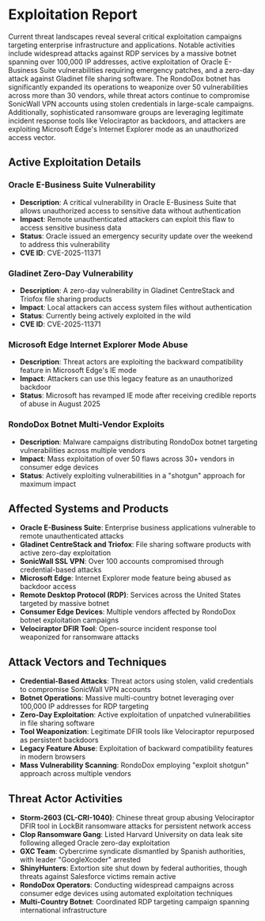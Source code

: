 # Exploitation Report

Current threat landscapes reveal several critical exploitation campaigns targeting enterprise infrastructure and applications. Notable activities include widespread attacks against RDP services by a massive botnet spanning over 100,000 IP addresses, active exploitation of Oracle E-Business Suite vulnerabilities requiring emergency patches, and a zero-day attack against Gladinet file sharing software. The RondoDox botnet has significantly expanded its operations to weaponize over 50 vulnerabilities across more than 30 vendors, while threat actors continue to compromise SonicWall VPN accounts using stolen credentials in large-scale campaigns. Additionally, sophisticated ransomware groups are leveraging legitimate incident response tools like Velociraptor as backdoors, and attackers are exploiting Microsoft Edge's Internet Explorer mode as an unauthorized access vector.

## Active Exploitation Details

### Oracle E-Business Suite Vulnerability
- **Description**: A critical vulnerability in Oracle E-Business Suite that allows unauthorized access to sensitive data without authentication
- **Impact**: Remote unauthenticated attackers can exploit this flaw to access sensitive business data
- **Status**: Oracle issued an emergency security update over the weekend to address this vulnerability
- **CVE ID**: CVE-2025-11371

### Gladinet Zero-Day Vulnerability
- **Description**: A zero-day vulnerability in Gladinet CentreStack and Triofox file sharing products
- **Impact**: Local attackers can access system files without authentication
- **Status**: Currently being actively exploited in the wild
- **CVE ID**: CVE-2025-11371

### Microsoft Edge Internet Explorer Mode Abuse
- **Description**: Threat actors are exploiting the backward compatibility feature in Microsoft Edge's IE mode
- **Impact**: Attackers can use this legacy feature as an unauthorized backdoor
- **Status**: Microsoft has revamped IE mode after receiving credible reports of abuse in August 2025

### RondoDox Botnet Multi-Vendor Exploits
- **Description**: Malware campaigns distributing RondoDox botnet targeting vulnerabilities across multiple vendors
- **Impact**: Mass exploitation of over 50 flaws across 30+ vendors in consumer edge devices
- **Status**: Actively exploiting vulnerabilities in a "shotgun" approach for maximum impact

## Affected Systems and Products

- **Oracle E-Business Suite**: Enterprise business applications vulnerable to remote unauthenticated attacks
- **Gladinet CentreStack and Triofox**: File sharing software products with active zero-day exploitation
- **SonicWall SSL VPN**: Over 100 accounts compromised through credential-based attacks
- **Microsoft Edge**: Internet Explorer mode feature being abused as backdoor access
- **Remote Desktop Protocol (RDP)**: Services across the United States targeted by massive botnet
- **Consumer Edge Devices**: Multiple vendors affected by RondoDox botnet exploitation campaigns
- **Velociraptor DFIR Tool**: Open-source incident response tool weaponized for ransomware attacks

## Attack Vectors and Techniques

- **Credential-Based Attacks**: Threat actors using stolen, valid credentials to compromise SonicWall VPN accounts
- **Botnet Operations**: Massive multi-country botnet leveraging over 100,000 IP addresses for RDP targeting
- **Zero-Day Exploitation**: Active exploitation of unpatched vulnerabilities in file sharing software
- **Tool Weaponization**: Legitimate DFIR tools like Velociraptor repurposed as persistent backdoors
- **Legacy Feature Abuse**: Exploitation of backward compatibility features in modern browsers
- **Mass Vulnerability Scanning**: RondoDox employing "exploit shotgun" approach across multiple vendors

## Threat Actor Activities

- **Storm-2603 (CL-CRI-1040)**: Chinese threat group abusing Velociraptor DFIR tool in LockBit ransomware attacks for persistent network access
- **Clop Ransomware Gang**: Listed Harvard University on data leak site following alleged Oracle zero-day exploitation
- **GXC Team**: Cybercrime syndicate dismantled by Spanish authorities, with leader "GoogleXcoder" arrested
- **ShinyHunters**: Extortion site shut down by federal authorities, though threats against Salesforce victims remain active
- **RondoDox Operators**: Conducting widespread campaigns across consumer edge devices using automated exploitation techniques
- **Multi-Country Botnet**: Coordinated RDP targeting campaign spanning international infrastructure